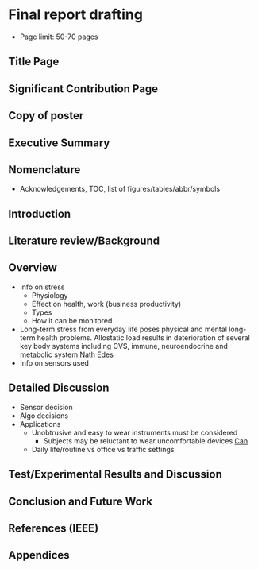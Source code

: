 # Final report drafting

* Page limit: 50-70 pages

## Title Page

## Significant Contribution Page

## Copy of poster

## Executive Summary

## Nomenclature

* Acknowledgements, TOC, list of figures/tables/abbr/symbols

## Introduction

## Literature review/Background

## Overview

* Info on stress
  * Physiology
  * Effect on health, work (business productivity)
  * Types
  * How it can be monitored
* Long-term stress from everyday life poses physical and mental long-term health problems. Allostatic load results in deterioration of several key body systems including CVS, immune, neuroendocrine and metabolic system [Nath] [Edes]
* Info on sensors used

## Detailed Discussion

* Sensor decision
* Algo decisions
* Applications
  * Unobtrusive and easy to wear instruments must be considered
    * Subjects may be reluctant to wear uncomfortable devices [Can]
  * Daily life/routine vs office vs traffic settings

## Test/Experimental Results and Discussion

## Conclusion and Future Work

## References (IEEE)

[Nath]: https://ieeexplore.ieee.org/stamp/stamp.jsp?tp=&arnumber=9349773
[Edes]: https://onlinelibrary.wiley.com/doi/epdf/10.1002/ajpa.23146
[Can]: https://www.ncbi.nlm.nih.gov/pmc/articles/PMC6515276/

## Appendices
